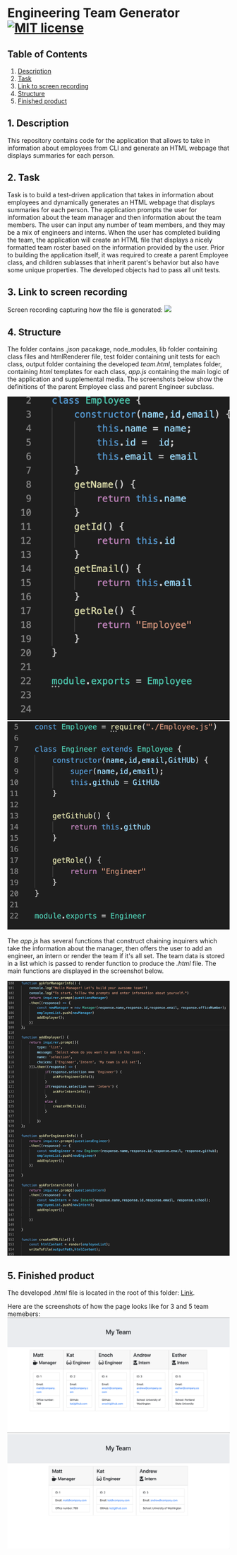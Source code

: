 # Engineering Team Generator [![MIT license](https://img.shields.io/badge/License-GPLv3-blue.svg)](https://lbesson.mit-license.org/)

## Table of Contents
1. [ Description ](#desc)
2. [ Task ](#task)
3. [ Link to screen recording ](#link)
4. [ Structure ](#structure)
5. [ Finished product ](#final)


## 1. Description<a name="desc"></a>
This repository contains code for the application that allows to take in information about employees from CLI and generate an HTML webpage that displays summaries for each person. 

## 2. Task<a name="task"></a>
Task is to build a test-driven application that takes in information about employees and dynamically generates an HTML webpage that displays summaries for each person.
The application prompts the user for information about the team manager and then information about the team members. The user can input any number of team members, and they may be a mix of engineers and interns. When the user has completed building the team, the application will create an HTML file that displays a nicely formatted team roster based on the information provided by the user. 
Prior to building the application itself, it was required to create a parent Employee class, and children sublasses that inherit parent's behavior but also have some unique properties. The developed objects had to pass all unit tests.  

## 3. Link to screen recording<a name="link"></a>
Screen recording capturing how the file is generated: ![](./media/screen_video.gif)

## 4. Structure<a name="structure"></a>
The folder contains  *.json* pacakage, node_modules, lib folder containing class files and htmlRenderer file, test folder containing unit tests for each class, output folder containing the developed *team.html*, templates folder, containing *html* templates for each class, *app.js* containing the main logic of the application and supplemental media. 
The screenshots below show the definitions of the parent Employee class and parent Engineer subclass.

![Screenshot](./media/employee.png)
![Screenshot](./media/engineer.png)

The *app.js* has several functions that construct chaining inquirers which take the information about the manager, then  offers the user to add an engineer, an intern or render the team if it's all set. The team data is stored in a list which is passed to render function to produce the *.html* file. The main functions are displayed in the screenshot below.             

![Screenshot](./media/app.png)

## 5. Finished product<a name="final"></a>
The developed *.html* file is located in the root of this folder: [Link](./output/team.html).

Here are the screenshots of how the page looks like for 3 and 5 team memebers:
![Screenshot](./media/team5.png)
![Screenshot](./media/team3.png)
